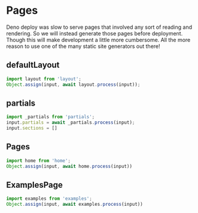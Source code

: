 # Pages
Deno deploy was slow to serve pages that involved any sort of reading and rendering. So we will instead generate those pages before deployment. Though this will make development a little more cumbersome. All the more reason to use one of the many static site generators out there!

## defaultLayout
```ts
import layout from 'layout';
Object.assign(input, await layout.process(input));
```

## partials
```ts
import _partials from 'partials';
input.partials = await _partials.process(input);
input.sections = []
```


## Pages
```ts
import home from 'home';
Object.assign(input, await home.process(input))
```

## ExamplesPage
```ts
import examples from 'examples';
Object.assign(input, await examples.process(input))
```

